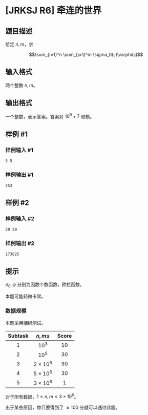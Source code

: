 # [JRKSJ R6] 牵连的世界

## 题目描述

给定 $n,m$，求

$$\sum_{i=1}^n \sum_{j=1}^m \sigma_0(ij)\varphi(ij)$$

## 输入格式

两个整数 $n,m$。

## 输出格式

一个整数，表示答案。答案对 $10^9+7$ 取模。

## 样例 #1

### 样例输入 #1
```
5 5
```

### 样例输出 #1

```
453
```

## 样例 #2

### 样例输入 #2
```
20 20
```

### 样例输出 #2

```
173825
```

## 提示

$\sigma_0,\varphi$ 分别为因数个数函数，欧拉函数。

本题可能轻微卡常。

### 数据规模
本题采用捆绑测试。

| $\text{Subtask}$ | $n,m\le$ |  $\text{Score}$ |
| :----------: | :----------: | :----------: |
| $1$ | $10^3$ | $10$ |
| $2$ | $10^5$ |  $30$ |
| $3$ | $2\times 10^5$ | $30$ |
| $4$ | $5\times 10^5$ | $30$ |
| $5$ | $3\times 10^6$ | $1$ |

对于所有数据，$1\le n,m\le 3\times 10^6$。

出于某些原因，你只要得到了 $\ge 100$ 分就可以通过此题。
